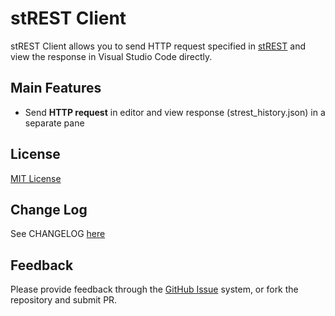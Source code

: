 # stREST Client

stREST Client allows you to send HTTP request specified in [stREST](https://github.com/eykrehbein/strest) and view the response in Visual Studio Code directly.

## Main Features

* Send __HTTP request__ in editor and view response (strest_history.json) in a separate pane

## License

[MIT License](LICENSE)

## Change Log

See CHANGELOG [here](CHANGELOG.md)

## Feedback

Please provide feedback through the [GitHub Issue](https://github.com/jgroom/vscode-strestclient/issues) system, or fork the repository and submit PR.
